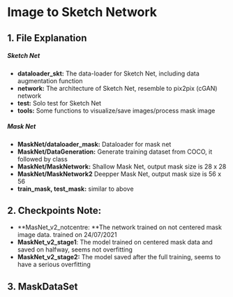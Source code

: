 # Image to Sketch Network

## 1. File Explanation

##### Sketch Net

* **dataloader_skt:** The data-loader for Sketch Net, including data augmentation function
* **network:** The architecture of Sketch Net, resemble to pix2pix (cGAN) network
* **test:** Solo test for Sketch Net
* **tools:** Some functions to visualize/save images/process mask image

##### Mask Net

* **MaskNet/dataloader_mask:** Dataloader for mask net
* **MaskNet/DataGeneration:** Generate training dataset from COCO, it followed by class
* **MaskNet/MaskNetwork:** Shallow Mask Net, output mask size is 28 x 28
* **MaskNet/MaskNetwork2** Deepper Mask Net, output mask size is 56 x 56
* **train_mask, test_mask:** similar to above



## 2. Checkpoints Note:

* **MasNet_v2_notcentre: **The network trained on not centered mask image data. trained on 24/07/2021
* **MaskNet_v2_stage1**: The model trained on centered mask data and saved on halfway, seems not overfitting
* **MaskNet_v2_stage2:** The model saved after the full training, seems to have a serious overfitting



## 3. MaskDataSet

